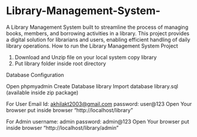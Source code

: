 # Library-Management-System-
A Library Management System built to streamline the process of managing books, members, and borrowing activities in a library. This project provides a digital solution for librarians and users, enabling efficient handling of daily library operations.
How to run the Library Management System Project

1. Download and Unzip file on your local system copy library
2. Put library folder inside root directory

Database Configuration

Open phpmyadmin
Create Database library
Import database library.sql (available inside zip package)

For User
Email Id: akhilakt2003@gmail.com
password: user@123
Open Your browser put inside browser “http://localhost/library”

For Admin
username: admin
password: admin@123
Open Your browser put inside browser “http://localhost/library/admin”


